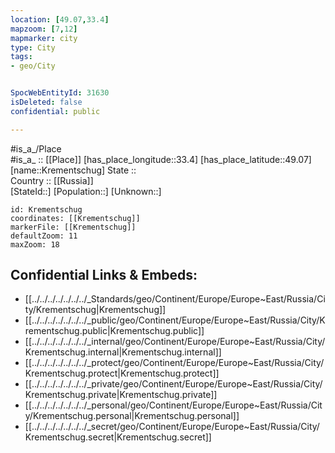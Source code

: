 ```yaml
---
location: [49.07,33.4] 
mapzoom: [7,12] 
mapmarker: city 
type: City
tags:
- geo/City


SpocWebEntityId: 31630
isDeleted: false
confidential: public

---
```

#is_a_/Place  
#is_a_ :: [[Place]] 
[has_place_longitude::33.4] 
[has_place_latitude::49.07] 
[name::Krementschug] 
State ::  
Country :: [[Russia]]  
[StateId::] 
[Population::] 
[Unknown::] 


```leaflet
id: Krementschug
coordinates: [[Krementschug]] 
markerFile: [[Krementschug]] 
defaultZoom: 11 
maxZoom: 18
```


## Confidential Links & Embeds: 
- [[../../../../../../../_Standards/geo/Continent/Europe/Europe~East/Russia/City/Krementschug|Krementschug]] 
- [[../../../../../../../_public/geo/Continent/Europe/Europe~East/Russia/City/Krementschug.public|Krementschug.public]] 
- [[../../../../../../../_internal/geo/Continent/Europe/Europe~East/Russia/City/Krementschug.internal|Krementschug.internal]] 
- [[../../../../../../../_protect/geo/Continent/Europe/Europe~East/Russia/City/Krementschug.protect|Krementschug.protect]] 
- [[../../../../../../../_private/geo/Continent/Europe/Europe~East/Russia/City/Krementschug.private|Krementschug.private]] 
- [[../../../../../../../_personal/geo/Continent/Europe/Europe~East/Russia/City/Krementschug.personal|Krementschug.personal]] 
- [[../../../../../../../_secret/geo/Continent/Europe/Europe~East/Russia/City/Krementschug.secret|Krementschug.secret]] 
